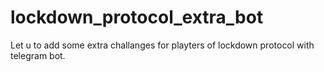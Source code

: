 # lockdown_protocol_extra_bot
Let u to add some extra challanges for playters of lockdown protocol with telegram bot.
